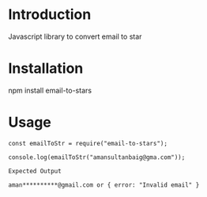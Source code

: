# Introduction

Javascript library to convert email to star

# Installation

npm install email-to-stars

# Usage

```
const emailToStr = require("email-to-stars");

console.log(emailToStr("amansultanbaig@gma.com"));
```

`Expected Output`

```
aman**********@gmail.com or { error: "Invalid email" }
```
